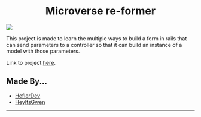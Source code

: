 <h1 style="text-align:center;">Microverse re-former</h1>

<img src='https://miro.medium.com/max/1838/1*k3U6OO-ag6LspRQBmN7ZZg.png'>

This project is made to learn the multiple ways to build a form in rails that can send parameters to a controller so that it can build an instance of a model with those parameters.

Link to project [here](https://www.theodinproject.com/courses/ruby-on-rails/lessons/forms).

## Made By...

* [HeflerDev](https://github.com/HeflerDev)
* [HeyItsGwen](https://github.com/HeyItsGwen)

<hr>